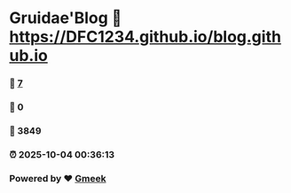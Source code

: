 # Gruidae'Blog :link: https://DFC1234.github.io/blog.github.io 
### :page_facing_up: [7](https://DFC1234.github.io/blog.github.io/tag.html) 
### :speech_balloon: 0 
### :hibiscus: 3849 
### :alarm_clock: 2025-10-04 00:36:13 
### Powered by :heart: [Gmeek](https://github.com/Meekdai/Gmeek)
